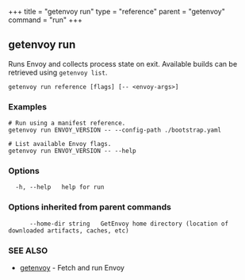 +++
title = "getenvoy run"
type = "reference"
parent = "getenvoy"
command = "run"
+++
## getenvoy run

Runs Envoy and collects process state on exit. Available builds can be retrieved using `getenvoy list`.

```
getenvoy run reference [flags] [-- <envoy-args>]
```

### Examples

```
# Run using a manifest reference.
getenvoy run ENVOY_VERSION -- --config-path ./bootstrap.yaml

# List available Envoy flags.
getenvoy run ENVOY_VERSION -- --help

```

### Options

```
  -h, --help   help for run
```

### Options inherited from parent commands

```
      --home-dir string   GetEnvoy home directory (location of downloaded artifacts, caches, etc)
```

### SEE ALSO

* [getenvoy](/reference/getenvoy)	 - Fetch and run Envoy

